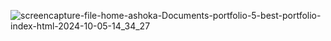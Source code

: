 ![screencapture-file-home-ashoka-Documents-portfolio-5-best-portfolio-index-html-2024-10-05-14_34_27](https://github.com/user-attachments/assets/a0bb80c6-35fa-464f-944d-fac24cb01c8c)

